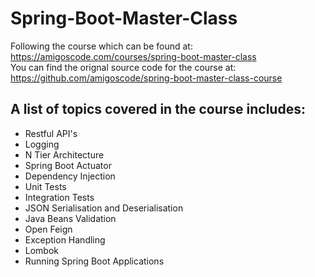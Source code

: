 # Spring-Boot-Master-Class

Following the course which can be found at: https://amigoscode.com/courses/spring-boot-master-class
<br>
You can find the orignal source code for the course at: https://github.com/amigoscode/spring-boot-master-class-course

## A list of topics covered in the course includes:
* Restful API's
* Logging
* N Tier Architecture
* Spring Boot Actuator
* Dependency Injection
* Unit Tests
* Integration Tests
* JSON Serialisation and Deserialisation
* Java Beans Validation
* Open Feign
* Exception Handling
* Lombok
* Running Spring Boot Applications
